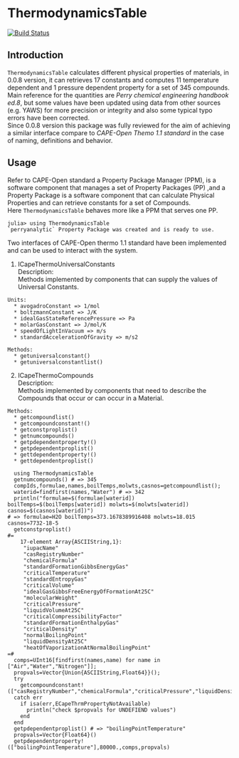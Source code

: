 # ThermodynamicsTable

[![Build Status](https://travis-ci.org/DANA-Laboratory/ThermodynamicsTable.jl.svg?branch=master)](https://travis-ci.org/DANA-Laboratory/ThermodynamicsTable.jl)

## Introduction

`ThermodynamicsTable` calculates different physical properties of materials, in 0.0.8 version, it can retrieves 17 constants and computes
11 temperature dependent and 1 pressure dependent property for a set of 345 compounds.  
Main reference for the quantities are *Perry chemical engineering handbook ed.8*,
but some values have been updated using data from other sources (e.g. YAWS) for more precision or integrity and also some typical typo errors have been corrected.  
Since 0.0.8 version this package was fully reviewed for the aim of achieving a similar interface compare to *CAPE-Open Themo 1.1 standard* in the case of naming, definitions and behavior.

## Usage
Refer to CAPE-Open standard a Property Package Manager (PPM), is a software component that manages a set of Property Packages (PP) ,and a Property Package is a software component that can calculate Physical Properties and can retrieve constants for a set of Compounds.  
Here `ThermodynamicsTable` behaves more like a PPM that serves one PP.
```
julia> using ThermodynamicsTable
`perryanalytic` Property Package was created and is ready to use.
```
Two interfaces of CAPE-Open thermo 1.1 standard have been implemented and can be used to interact with the system.  
  1. ICapeThermoUniversalConstants    
    Description:    
      Methods implemented by components that can supply the values of Universal Constants.  

    Units:
      * avogadroConstant => 1/mol
      * boltzmannConstant => J/K
      * idealGasStateReferencePressure => Pa
      * molarGasConstant => J/mol/K
      * speedOfLightInVacuum => m/s
      * standardAccelerationOfGravity => m/s2  

    Methods:
      * getuniversalconstant()
      * getuniversalconstantlist()
  2. ICapeThermoCompounds   
    Description:    
      Methods implemented by components that need to describe the Compounds that occur or can occur in a Material.    

    Methods:
      * getcompoundlist()
      * getcompoundconstant!()
      * getconstproplist()
      * getnumcompounds()
      * getpdependentproperty!()
      * getpdependentproplist()
      * gettdependentproperty!()
      * gettdependentproplist()

```
  using ThermodynamicsTable
  getnumcompounds() # => 345
  compIds,formulae,names,boilTemps,molwts,casnos=getcompoundlist();
  waterid=findfirst(names,"Water") # => 342
  println("formulae=$(formulae[waterid]) boilTemps=$(boilTemps[waterid]) molwts=$(molwts[waterid]) casnos=$(casnos[waterid])")
# => formulae=H2O boilTemps=373.1678389916408 molwts=18.015 casnos=7732-18-5
  getconstproplist()
#=  
    17-element Array{ASCIIString,1}:
     "iupacName"
     "casRegistryNumber"
     "chemicalFormula"
     "standardFormationGibbsEnergyGas"
     "criticalTemperature"
     "standardEntropyGas"
     "criticalVolume"
     "idealGasGibbsFreeEnergyOfFormationAt25C"
     "molecularWeight"
     "criticalPressure"
     "liquidVolumeAt25C"
     "criticalCompressibilityFactor"
     "standardFormationEnthalpyGas"
     "criticalDensity"
     "normalBoilingPoint"
     "liquidDensityAt25C"
     "heatOfVaporizationAtNormalBoilingPoint"
=#
  comps=UInt16[findfirst(names,name) for name in ["Air","Water","Nitrogen"]];
  propvals=Vector{Union{ASCIIString,Float64}}();
  try
    getcompoundconstant!(["casRegistryNumber","chemicalFormula","criticalPressure","liquidDensityAt25C"],comps,propvals)
  catch err
    if isa(err,ECapeThrmPropertyNotAvailable)
      println("check $propvals for UNDEFIEND values")
    end
  end
  getpdependentproplist() # => "boilingPointTemperature"
  propvals=Vector{Float64}()
  getpdependentproperty!(["boilingPointTemperature"],80000.,comps,propvals)
```
